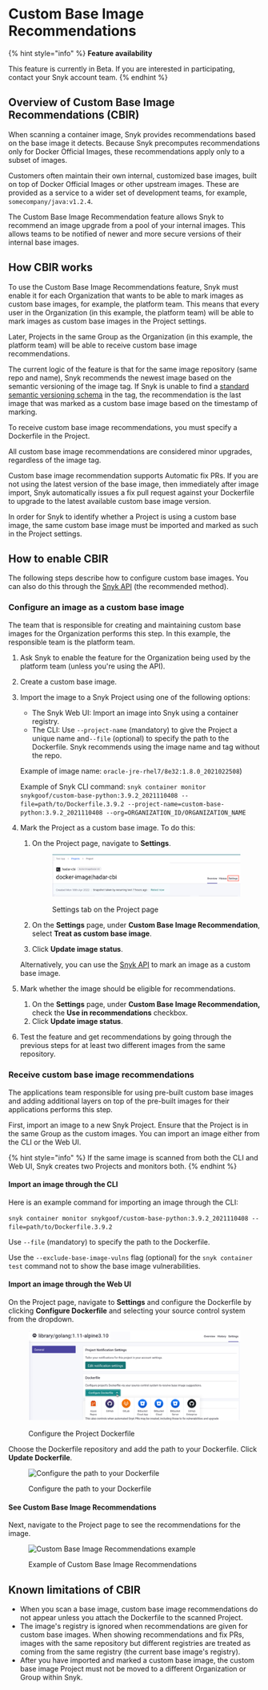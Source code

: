 # Custom Base Image Recommendations

{% hint style="info" %}
**Feature availability**

This feature is currently in Beta. If you are interested in participating, contact your Snyk account team.
{% endhint %}

## **Overview of Custom Base Image Recommendations (CBIR)**

When scanning a container image, Snyk provides recommendations based on the base image it detects. Because Snyk precomputes recommendations only for Docker Official Images, these recommendations apply only to a subset of images.

Customers often maintain their own internal, customized base images, built on top of Docker Official Images or other upstream images. These are provided as a service to a wider set of development teams, for example, `somecompany/java:v1.2.4`.

The Custom Base Image Recommendation feature allows Snyk to recommend an image upgrade from a pool of your internal images. This allows teams to be notified of newer and more secure versions of their internal base images.

## How CBIR works

To use the Custom Base Image Recommendations feature, Snyk must enable it for each Organization that wants to be able to mark images as custom base images, for example, the platform team. This means that every user in the Organization (in this example, the platform team) will be able to mark images as custom base images in the Project settings.

Later, Projects in the same Group as the Organization (in this example, the platform team) will be able to receive custom base image recommendations.

The current logic of the feature is that for the same image repository (same repo and name), Snyk recommends the newest image based on the semantic versioning of the image tag. If Snyk is unable to find a [standard semantic versioning schema](https://semver.org/) in the tag, the recommendation is the last image that was marked as a custom base image based on the timestamp of marking.

To receive custom base image recommendations, you must specify a Dockerfile in the Project.&#x20;

All custom base image recommendations are considered minor upgrades, regardless of the image tag.

Custom base image recommendation supports Automatic fix PRs. If you are not using the latest version of the base image, then immediately after image import, Snyk automatically issues a fix pull request against your Dockerfile to upgrade to the latest available custom base image version.

In order for Snyk to identify whether a Project is using a custom base image, the same custom base image must be imported and marked as such in the Project settings.

## **How to enable CBIR**

The following steps describe how to configure custom base images. You can also do this through the [Snyk API](https://apidocs.snyk.io/#tag--Custom-Base-Images) (the recommended method).

### Configure an image as a custom base image

The team that is responsible for creating and maintaining custom base images for the Organization performs this step. In this example, the responsible team is the platform team.

1. Ask Snyk to enable the feature for the Organization being used by the platform team (unless you're using the API).
2. Create a custom base image.
3.  Import the image to a Snyk Project using one of the following options:

    * The Snyk Web UI: Import an image into Snyk using a container registry.
    * The CLI: Use `--project-name` (mandatory) to give the Project a unique name and`--file` (optional) to specify the path to the Dockerfile. Snyk recommends using the image name and tag without the repo.

    Example of image name: `oracle-jre-rhel7/8e32:1.8.0_2021022508`)

    Example of Snyk CLI command: `snyk container monitor snykgoof/custom-base-python:3.9.2_2021110408 --file=path/to/Dockerfile.3.9.2 --project-name=custom-base-python:3.9.2_2021110408 --org=ORGANIZATION_ID/ORGANIZATION_NAME`
4.  Mark the Project as a custom base image. To do this:

    1.  On the Project page, navigate to **Settings**.

        <figure><img src="../../../../.gitbook/assets/settings_project_page.png" alt="Settings tab on the Project page"><figcaption><p> Settings tab on the Project page</p></figcaption></figure>
    2. On the **Settings** page, under **Custom Base Image Recommendation**, select **Treat as custom base image**.
    3. Click **Update image status**.

    Alternatively, you can use the [Snyk API](https://apidocs.snyk.io/?version=2023-08-31%7Ebeta#get-/custom\_base\_images) to mark an image as a custom base image.&#x20;
5. Mark whether the image should be eligible for recommendations.
   1. On the **Settings** page, under **Custom Base Image Recommendation,** check the  **Use in recommendations** checkbox.
   2. Click **Update image status**.
6. Test the feature and get recommendations by going through the previous steps for at least two different images from the same repository.

### Receive custom base image recommendations

The applications team responsible for using pre-built custom base images and adding additional layers on top of the pre-built images for their applications performs this step.

First, import an image to a new Snyk Project. Ensure that the Project is in the same Group as the custom images. You can import an image either from the CLI or the Web UI.

{% hint style="info" %}
If the same image is scanned from both the CLI and Web UI, Snyk creates two Projects and monitors both.
{% endhint %}

#### Import an image through the CLI

Here is an example command for importing an image through the CLI:

`snyk container monitor snykgoof/custom-base-python:3.9.2_2021110408 --file=path/to/Dockerfile.3.9.2`

Use `--file` (mandatory) to specify the path to the Dockerfile.

Use the `--exclude-base-image-vulns` flag (optional) for the `snyk container test` command not to show the base image vulnerabilities.

#### Import an image through the Web UI

On the Project page, navigate to **Settings** and configure the Dockerfile by clicking **Configure Dockerfile** and selecting your source control system from the dropdown.

<figure><img src="../../../../.gitbook/assets/configure_project_dockerfile (1).png" alt=""><figcaption><p>Configure the Project Dockerfile</p></figcaption></figure>

Choose the Dockerfile repository and add the path to your Dockerfile. Click **Update Dockerfile**.

<figure><img src="https://lh5.googleusercontent.com/4cyspvfpv1ZA-4rmhU7DzngLigf8c6rgEu5d7wHiiy7QMbIHy8Qw6qqS0VLEAEYpAfBADISvvQAyCkGqeoBgKxexDxzVPBJvNzB44MSvBzGlPd0NNuWrZyv_73NggOYlSjZCER0z" alt="Configure the path to your Dockerfile"><figcaption><p>Configure the path to your Dockerfile</p></figcaption></figure>

#### See Custom Base Image Recommendations

Next, navigate to the Project page to see the recommendations for the image.

<figure><img src="https://lh5.googleusercontent.com/G--7GkeQ6i0bwTWE1tdC_Gg5d727JdQQfclEQ1n2opt5vtRDjT2FBChFpSZBD9V1TleoLigSzhtEERg4tfVI6yIua5Q5nGeNycmR93BYCG1DsiREvhNWKtFdZ4imJZvC1ypmDKOI" alt="Custom Base Image Recommendations example"><figcaption><p>Example of Custom Base Image Recommendations</p></figcaption></figure>

## Known limitations of CBIR

* When you scan a base image, custom base image recommendations do not appear unless you attach the Dockerfile to the scanned Project.
* The image's registry is ignored when recommendations are given for custom base images. When showing recommendations and fix PRs, images with the same repository but different registries are treated as coming from the same registry (the current base image's registry).
* After you have imported and marked a custom base image, the custom base image Project must not be moved to a different Organization or Group within Snyk.

##
